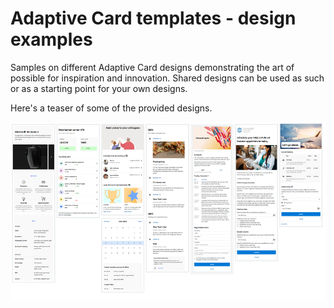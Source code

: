# Adaptive Card templates - design examples

Samples on different Adaptive Card designs demonstrating the art of possible for inspiration and innovation. Shared designs can be used as such or as a starting point for your own designs.

Here's a teaser of some of the provided designs.

![pic of provided samples](assets/readmeimage.png)
